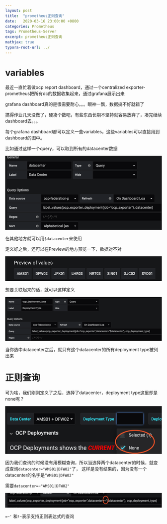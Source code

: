 ```yaml
---
layout: post
title:  "prometheus正则查询"
date:   2020-03-16 23:00:00 +0800
categories: Prometheus
tags: Prometheus-Server
excerpt: prometheus正则查询
mathjax: true
typora-root-url: ../
---
```


# variables

最近一直忙着做ocp report dashboard，通过一个centralized exporter-prometheus把所有dc的数据收集起来，通过grafana展示出来

grafana dashboard真的是很需要耐心。。。眼神一飘，数据搞不好就错了

搞得作业几天没做了，硬凑个数吧，有些东西长期不坚持就容易放弃了，凑完继续dashboard去。。。

每个grafana dashboard都可以定义一些variables，这些variables可以直接用到dashboard的图中。

比如通过这样一个query，可以取到所有的datacenter数据

![image-20200316195518843](/assets/images/image-20200316195518843.png)

在其他地方就可以用`$datacenter`来使用

定义好之后，还可以在Preview的地方预览一下，数据对不对

![image-20200316195655233](/assets/images/image-20200316195655233.png)

想要关联起来的话，就可以这样定义

![image-20200316195731079](/assets/images/image-20200316195731079.png)

当你选中datacenter之后，就只有这个datacenter的所有deployment type被列出来

# 正则查询

可为啥，我们刚刚定义了之后，选择了datacenter，deployment type这里却是none呢？

![image-20200316195905711](/assets/images/image-20200316195905711.png)

因为我们查询的时候没有用模糊查询，所以当选择两个datacenter的时候，就变成查询`datacenter="AMS01|DFW02"`了， 这样是没有结果的，因为没有一个datacenter的名字是`“AMS01|DFW02"`

需要`datacenter=~"AMS01|DFW02"`

![image-20200316200150301](/assets/images/image-20200316200150301.png)

`=~'` 和`!~`表示支持正则表达式的查询

